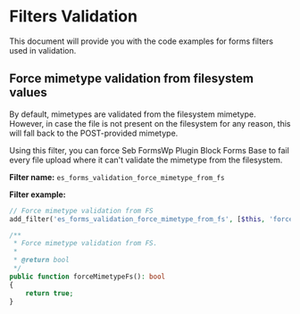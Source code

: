 # Filters Validation

This document will provide you with the code examples for forms filters used in validation.

## Force mimetype validation from filesystem values

By default, mimetypes are validated from the filesystem mimetype.
However, in case the file is not present on the filesystem for any reason, this will fall back to the POST-provided mimetype.

Using this filter, you can force Seb FormsWp Plugin Block Forms Base to fail every file upload where it can't validate the mimetype from the filesystem.

**Filter name:**
`es_forms_validation_force_mimetype_from_fs`

**Filter example:**

```php
// Force mimetype validation from FS
add_filter('es_forms_validation_force_mimetype_from_fs', [$this, 'forceMimetypeFs']);

/**
 * Force mimetype validation from FS.
 *
 * @return bool
 */
public function forceMimetypeFs(): bool
{
	return true;
}
```
